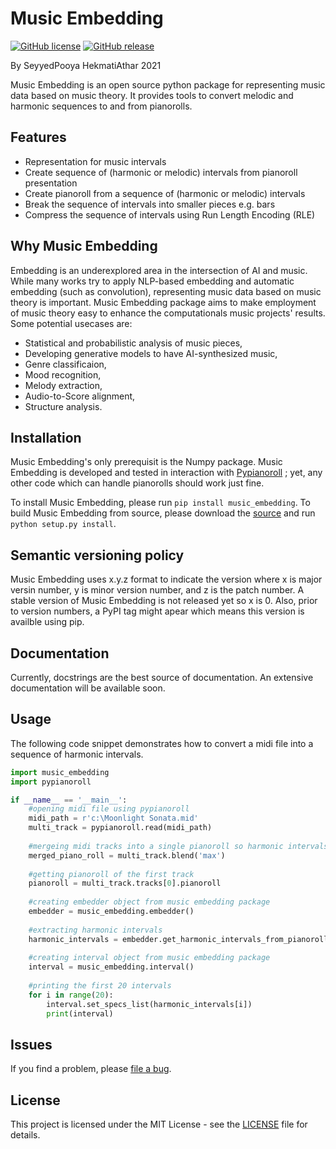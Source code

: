 Music Embedding
===========

[![GitHub license](https://img.shields.io/github/license/PooyaHekmati/music_embedding)](https://github.com/PooyaHekmati/music_embedding/blob/main/LICENSE)
[![GitHub release](https://img.shields.io/github/v/release/PooyaHekmati/music_embedding?include_prereleases)](https://github.com/PooyaHekmati/music_embedding/releases)

By SeyyedPooya HekmatiAthar 2021

Music Embedding is an open source python package for representing music data based on music theory. It provides tools to convert melodic and harmonic sequences to and from pianorolls.

Features
--------

- Representation for music intervals
- Create sequence of (harmonic or melodic) intervals from pianoroll presentation
- Create pianoroll from a sequence of (harmonic or melodic) intervals
- Break the sequence of intervals into smaller pieces e.g. bars
- Compress the sequence of intervals using Run Length Encoding (RLE)

Why Music Embedding
---------------
Embedding is an underexplored area in the intersection of AI and music. While many works try to apply NLP-based embedding and automatic embedding (such as convolution), representing music data based on music theory is important. Music Embedding package aims to make employment of music theory easy to enhance the computationals music projects' results. Some potential usecases are:
- Statistical and probabilistic analysis of music pieces,
- Developing generative models to have AI-synthesized music,
- Genre classificaion,
- Mood recognition,
- Melody extraction,
- Audio-to-Score alignment,
- Structure analysis.

Installation
------------

Music Embedding's only prerequisit is the Numpy package. Music Embedding is developed and tested in interaction with [Pypianoroll](https://github.com/salu133445/pypianoroll) ; yet, any other code which can handle pianorolls should work just fine.

To install Music Embedding, please run `pip install music_embedding`. To build Music Embedding from source, please download the [source](https://github.com/PooyaHekmati/music_embedding/releases) and run `python setup.py install`.

Semantic versioning policy
-------------

Music Embedding uses x.y.z format to indicate the version where x is major versin number, y is minor version number, and z is the patch number. A stable version of Music Embedding is not released yet so x is 0. Also, prior to version numbers, a PyPI tag might apear which means this version is availble using pip.

Documentation
-------------

Currently, docstrings are the best source of documentation. An extensive documentation will be available soon.

Usage
-------------

The following code snippet demonstrates how to convert a midi file into a sequence of harmonic intervals.

```python
import music_embedding
import pypianoroll

if __name__ == '__main__':
    #opening midi file using pypianoroll
    midi_path = r'c:\Moonlight Sonata.mid'
    multi_track = pypianoroll.read(midi_path) 
    
    #mergeing midi tracks into a single pianoroll so harmonic intervals can be extracted
    merged_piano_roll = multi_track.blend('max') 
    
    #getting pianoroll of the first track
    pianoroll = multi_track.tracks[0].pianoroll
    
    #creating embedder object from music embedding package
    embedder = music_embedding.embedder()        
    
    #extracting harmonic intervals
    harmonic_intervals = embedder.get_harmonic_intervals_from_pianoroll(pianoroll=pianoroll, ref_pianoroll=merged_piano_roll)
    
    #creating interval object from music embedding package
    interval = music_embedding.interval()
    
    #printing the first 20 intervals
    for i in range(20):
        interval.set_specs_list(harmonic_intervals[i])
        print(interval)
```

Issues
-------------

If you find a problem, please [file a bug](https://github.com/PooyaHekmati/music_embedding/issues/new).

License
-------------

This project is licensed under the MIT License - see the [LICENSE](https://github.com/PooyaHekmati/music_embedding/blob/main/LICENSE) file for details.

